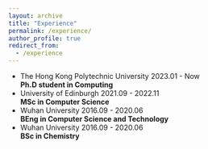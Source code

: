 ```yaml
---
layout: archive
title: "Experience"
permalink: /experience/
author_profile: true
redirect_from:
  - /experience
---
```


<ul class="timeline">
    <li>
      <div class="direction-r">
        <div class="flag-wrapper">
          <span class="flag">The Hong Kong Polytechnic University</span>
          <span class="time-wrapper"><span class="time">2023.01 - Now</span></span>
        </div>
        <div class="desc"><b>Ph.D student in Computing</b></div>
      </div>
    </li>
    <li>
      <div class="direction-r">
        <div class="flag-wrapper">
          <span class="flag">University of Edinburgh</span>
          <span class="time-wrapper"><span class="time">2021.09 - 2022.11</span></span>
        </div>
          <div class="desc"><b>MSc in Computer Science</b> 
            </div>
      </div>
    </li>
    <li>
      <div class="direction-r">
        <div class="flag-wrapper">
          <span class="flag">Wuhan University</span>
          <span class="time-wrapper"><span class="time">2016.09 - 2020.06</span></span>
        </div>
          <div class="desc"><b>BEng in Computer Science and Technology</b> 
            </div>
      </div>
    </li>
    <li>
      <div class="direction-r">
        <div class="flag-wrapper">
          <span class="flag">Wuhan University</span>
          <span class="time-wrapper"><span class="time">2016.09 - 2020.06</span></span>
        </div>
        <div class="desc"><b>BSc in Chemistry</b> </div>
      </div>
    </li>
</ul>
